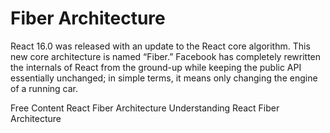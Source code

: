 # Fiber Architecture

React 16.0 was released with an update to the React core algorithm. This new core architecture is named “Fiber.” Facebook has completely rewritten the internals of React from the ground-up while keeping the public API essentially unchanged; in simple terms, it means only changing the engine of a running car.

<ResourceGroupTitle>Free Content</ResourceGroupTitle>
<BadgeLink colorScheme='yellow' badgeText='Read' href='https://github.com/acdlite/react-fiber-architecture'>React Fiber Architecture</BadgeLink>
<BadgeLink colorScheme='yellow' badgeText='Read' href='https://dzone.com/articles/understanding-of-react-fiber-architecture'>Understanding React Fiber Architecture</BadgeLink>


